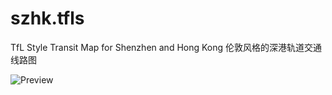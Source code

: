 # szhk.tfls
TfL Style Transit Map for Shenzhen and Hong Kong
伦敦风格的深港轨道交通线路图

![Preview]([https://myoctocat.com/assets/images/base-octocat.svg](https://github.com/sadhedgehog/szhk.tfls/blob/main/TfL_SZHK_Transit-Map_v104_lowres.jpg))
